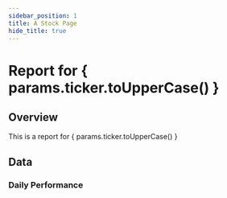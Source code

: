 ```yaml
---
sidebar_position: 1
title: A Stock Page
hide_title: true
---
```


# Report for { params.ticker.toUpperCase() }

## Overview

This is a report for { params.ticker.toUpperCase() }

## Data

### Daily Performance
